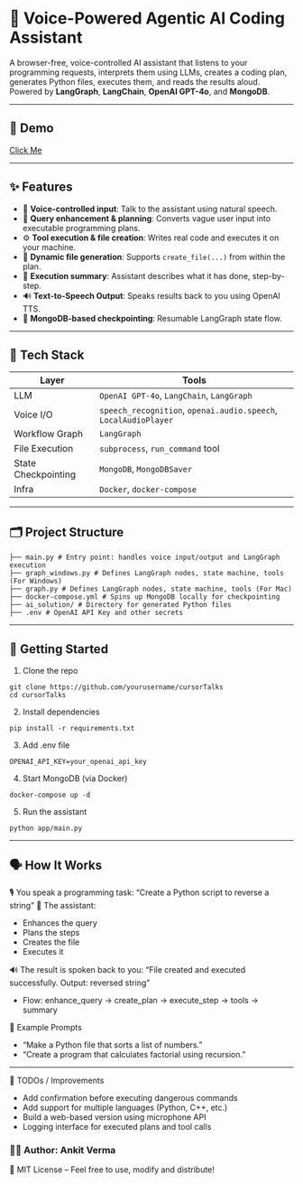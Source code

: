 # 🤖 Voice-Powered Agentic AI Coding Assistant

A browser-free, voice-controlled AI assistant that listens to your programming requests, interprets them using LLMs, creates a coding plan, generates Python files, executes them, and reads the results aloud. Powered by **LangGraph**, **LangChain**, **OpenAI GPT-4o**, and **MongoDB**.

---

## 🎥 Demo

[Click Me](https://www.linkedin.com/posts/ankitverma2405_ai-voiceai-langgraph-activity-7336432387381186560-EjWg?utm_source=share&utm_medium=member_desktop&rcm=ACoAAD71VEwBP7ZRSi8tg3UY6TvDQGDcwL9wlps)

---

## ✨ Features
- 🎤 **Voice-controlled input**: Talk to the assistant using natural speech.
- 🧠 **Query enhancement & planning**: Converts vague user input into executable programming plans.
- ⚙️ **Tool execution & file creation**: Writes real code and executes it on your machine.
- 📁 **Dynamic file generation**: Supports `create_file(...)` from within the plan.
- 🧾 **Execution summary**: Assistant describes what it has done, step-by-step.
- 🔊 **Text-to-Speech Output**: Speaks results back to you using OpenAI TTS.
- 💾 **MongoDB-based checkpointing**: Resumable LangGraph state flow.
---

## 🧠 Tech Stack
| Layer | Tools |
|-------|-------|
| LLM | `OpenAI GPT-4o`, `LangChain`, `LangGraph` |
| Voice I/O | `speech_recognition`, `openai.audio.speech`, `LocalAudioPlayer` |
| Workflow Graph | `LangGraph` |
| File Execution | `subprocess`, `run_command` tool |
| State Checkpointing | `MongoDB`, `MongoDBSaver` |
| Infra | `Docker`, `docker-compose` |

---

## 🗂️ Project Structure
```
├── main.py # Entry point: handles voice input/output and LangGraph execution
├── graph_windows.py # Defines LangGraph nodes, state machine, tools (For Windows)
├── graph.py # Defines LangGraph nodes, state machine, tools (For Mac)
├── docker-compose.yml # Spins up MongoDB locally for checkpointing
├── ai_solution/ # Directory for generated Python files
├── .env # OpenAI API Key and other secrets
```
---

## 🚀 Getting Started

1. Clone the repo
```
git clone https://github.com/yourusername/cursorTalks
cd cursorTalks
```
2. Install dependencies
```
pip install -r requirements.txt
```
3. Add .env file
```
OPENAI_API_KEY=your_openai_api_key
```
4. Start MongoDB (via Docker)
```
docker-compose up -d
```
5. Run the assistant
```
python app/main.py
```
---
## 🗣️ How It Works
🎙️ You speak a programming task: “Create a Python script to reverse a string”
🧠 The assistant:
- Enhances the query
- Plans the steps
- Creates the file
- Executes it

🔊 The result is spoken back to you: “File created and executed successfully. Output: reversed string”

- Flow: enhance_query → create_plan → execute_step → tools → summary

🧪 Example Prompts
- “Make a Python file that sorts a list of numbers.”
- “Create a program that calculates factorial using recursion.”

---
📌 TODOs / Improvements
- Add confirmation before executing dangerous commands
- Add support for multiple languages (Python, C++, etc.)
- Build a web-based version using microphone API
- Logging interface for executed plans and tool calls

### 👨‍💻 Author: Ankit Verma
📄 MIT License – Feel free to use, modify and distribute!
